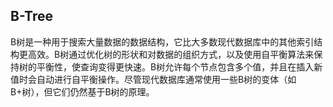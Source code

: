 ## B-Tree
B树是一种用于搜索大量数据的数据结构，它比大多数现代数据库中的其他索引结构更高效。B树通过优化树的形状和对数据的组织方式，以及使用自平衡算法来保持树的平衡性，使查询变得更快速。B树允许每个节点包含多个值，并且在插入新值时会自动进行自平衡操作。尽管现代数据库通常使用一些B树的变体（如B+树），但它们仍然基于B树的原理。
